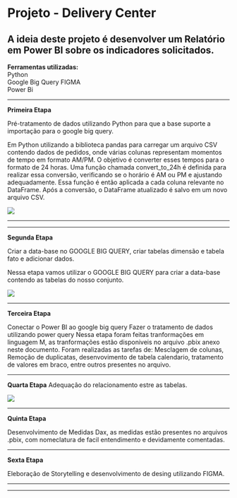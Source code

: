 <h1> Projeto - Delivery Center </h1>

<h2> A ideia deste projeto é desenvolver um Relatório em Power BI sobre os indicadores solicitados. </h2>

**Ferramentas utilizadas:**  
Python   
Google Big Query
FIGMA  
Power Bi

<hr>

**Primeira Etapa**

Pré-tratamento de dados utilizando Python para que a base suporte a importação para o google big query.

Em Python utilizando a biblioteca pandas para carregar um arquivo CSV contendo dados de pedidos, onde várias colunas representam momentos de tempo em formato AM/PM. O objetivo é converter esses tempos para o formato de 24 horas. Uma função chamada convert_to_24h é definida para realizar essa conversão, verificando se o horário é AM ou PM e ajustando adequadamente. Essa função é então aplicada a cada coluna relevante no DataFrame. Após a conversão, o DataFrame atualizado é salvo em um novo arquivo CSV.


<div display = "inline">
          <img src="C:\Users\henrique\Desktop\Projeto-Delivery\imagens\preETL.png" /> 
          <hr>
</div>

<hr>

**Segunda Etapa**  

Criar a data-base no GOOGLE BIG QUERY, criar tabelas dimensão e tabela fato e adicionar dados.  

Nessa etapa vamos utilizar o GOOGLE BIG QUERY para criar a data-base contendo as tabelas do nosso conjunto.  


<div display = "inline">
          <img src="C:\Users\henrique\Desktop\Projeto-Delivery\imagens\GBQ.png" /> 
</div>

<hr>

**Terceira Etapa**

Conectar o Power BI ao google big query
Fazer o tratamento de dados utilizando power query
Nessa etapa foram feitas tranformações em linguagem M, as tranformações estão disponiveis no arquivo .pbix anexo neste documento.
Foram realizadas as tarefas de:
Mesclagem de colunas, Remoção de duplicatas, desenvovimento de tabela calendario, tratamento de valores em braco,  entre outros presentes no arquivo.

<hr>

**Quarta Etapa**
Adequação do relacionamento estre as tabelas.

<div display = "inline">
          <img src="C:\Users\henrique\Desktop\Projeto-Delivery\imagens\modelagem.png" /> 
</div>

<hr>

**Quinta Etapa**

Desenvolvimento de Medidas Dax, as medidas estão presentes no arquivos .pbix, com nomeclatura de facil entendimento e devidamente comentadas. 

<hr>

**Sexta Etapa**

Eleboração de Storytelling e desenvolvimento de desing utilizando FIGMA.


<hr>

<hr>
